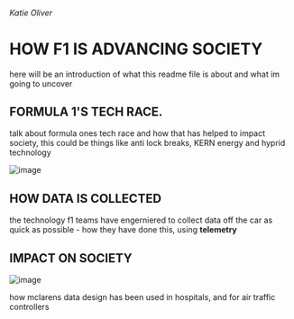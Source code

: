 ###### Katie Oliver 

# HOW F1 IS ADVANCING SOCIETY

here will be an introduction of what this readme file is about and what im going to uncover 

## FORMULA 1'S TECH RACE.

talk about formula ones tech race and how that has helped to impact society, this could be things like anti lock breaks, KERN energy and hyprid technology

![image](https://user-images.githubusercontent.com/94462126/142061182-b65807d5-2d49-4e97-ba51-fe89ab6d3c49.png)


## HOW DATA IS COLLECTED
the technology f1 teams have engerniered to collect data off the car as quick as possible - how they have done this, using **telemetry**

## IMPACT ON SOCIETY 
![image](https://user-images.githubusercontent.com/94462126/142068692-c6c5d406-7cee-4924-8638-aff4ae816648.png)

how mclarens data design has been used in hospitals, and for air traffic controllers 
